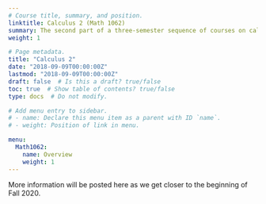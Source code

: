 ```yaml
---
# Course title, summary, and position.
linktitle: Calculus 2 (Math 1062)
summary: The second part of a three-semester sequence of courses on calculus (Math 1061/1060, 1062, 2063) for students in engineering and science. Topics covered include techniques of integration, applications of the integral, sequences and series, parametric curves, and polar coordinates.
weight: 1

# Page metadata.
title: "Calculus 2"
date: "2018-09-09T00:00:00Z"
lastmod: "2018-09-09T00:00:00Z"
draft: false  # Is this a draft? true/false
toc: true  # Show table of contents? true/false
type: docs  # Do not modify.

# Add menu entry to sidebar.
# - name: Declare this menu item as a parent with ID `name`.
# - weight: Position of link in menu.

menu:
  Math1062:
    name: Overview
    weight: 1
---
```


More information will be posted here as we get closer to the beginning of Fall 2020.
